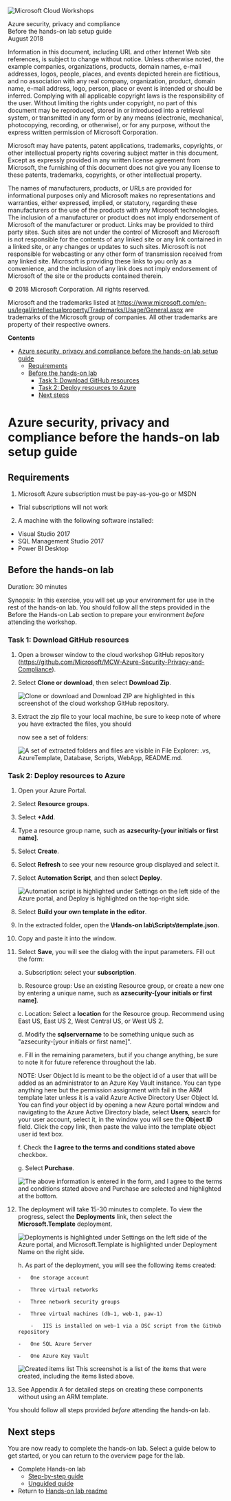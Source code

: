 ![](https://github.com/Microsoft/MCW-Template-Cloud-Workshop/raw/master/Media/ms-cloud-workshop.png "Microsoft Cloud Workshops")

<div class="MCWHeader1">
Azure security, privacy and compliance
</div>

<div class="MCWHeader2">
Before the hands-on lab setup guide
</div>

<div class="MCWHeader3">
August 2018
</div>


Information in this document, including URL and other Internet Web site references, is subject to change without notice. Unless otherwise noted, the example companies, organizations, products, domain names, e-mail addresses, logos, people, places, and events depicted herein are fictitious, and no association with any real company, organization, product, domain name, e-mail address, logo, person, place or event is intended or should be inferred. Complying with all applicable copyright laws is the responsibility of the user. Without limiting the rights under copyright, no part of this document may be reproduced, stored in or introduced into a retrieval system, or transmitted in any form or by any means (electronic, mechanical, photocopying, recording, or otherwise), or for any purpose, without the express written permission of Microsoft Corporation.

Microsoft may have patents, patent applications, trademarks, copyrights, or other intellectual property rights covering subject matter in this document. Except as expressly provided in any written license agreement from Microsoft, the furnishing of this document does not give you any license to these patents, trademarks, copyrights, or other intellectual property.

The names of manufacturers, products, or URLs are provided for informational purposes only and Microsoft makes no representations and warranties, either expressed, implied, or statutory, regarding these manufacturers or the use of the products with any Microsoft technologies. The inclusion of a manufacturer or product does not imply endorsement of Microsoft of the manufacturer or product. Links may be provided to third party sites. Such sites are not under the control of Microsoft and Microsoft is not responsible for the contents of any linked site or any link contained in a linked site, or any changes or updates to such sites. Microsoft is not responsible for webcasting or any other form of transmission received from any linked site. Microsoft is providing these links to you only as a convenience, and the inclusion of any link does not imply endorsement of Microsoft of the site or the products contained therein.

© 2018 Microsoft Corporation. All rights reserved.

Microsoft and the trademarks listed at <https://www.microsoft.com/en-us/legal/intellectualproperty/Trademarks/Usage/General.aspx> are trademarks of the Microsoft group of companies. All other trademarks are property of their respective owners.

**Contents**

<!-- TOC -->

- [Azure security, privacy and compliance before the hands-on lab setup guide](#Azure-security,-privacy-and-compliance-before-the-hands--on-lab-setup-guide)
    - [Requirements](#requirements)
    - [Before the hands-on lab](#before-the-hands-on-lab)
      - [Task 1: Download GitHub resources](#task-1-download-github-resources)
      - [Task 2: Deploy resources to Azure](#task-2-deploy-resources-to-azure)
      - [Next steps](#next-steps)

<!-- /TOC -->

# Azure security, privacy and compliance before the hands-on lab setup guide

## Requirements

1. Microsoft Azure subscription must be pay-as-you-go or MSDN
  - Trial subscriptions will not work
2. A machine with the following software installed:
  - Visual Studio 2017
  - SQL Management Studio 2017
  - Power BI Desktop

## Before the hands-on lab

Duration: 30 minutes

Synopsis: In this exercise, you will set up your environment for use in the rest of the hands-on lab. You should follow all the steps provided in the Before the Hands-on Lab section to prepare your environment *before* attending the workshop.

### Task 1: Download GitHub resources

1.  Open a browser window to the cloud workshop GitHub repository (<https://github.com/Microsoft/MCW-Azure-Security-Privacy-and-Compliance>).

2.  Select **Clone or download**, then select **Download Zip**.

    ![Clone or download and Download ZIP are highlighted in this screenshot of the cloud workshop GitHub repository.](images/Hands-onlabstep-bystep-Azuresecurityprivacyandcomplianceimages/media/image3.png)

3.  Extract the zip file to your local machine, be sure to keep note of where you have extracted the files, you should

    now see a set of folders:

    ![A set of extracted folders and files are visible in File Explorer: .vs, AzureTemplate, Database, Scripts, WebApp, README.md.](images/Hands-onlabstep-bystep-Azuresecurityprivacyandcomplianceimages/media/image4.png "Extract the zip file")

### Task 2: Deploy resources to Azure

1.  Open your Azure Portal.

2.  Select **Resource groups**.

3.  Select **+Add**.

4.  Type a resource group name, such as **azsecurity-\[your initials or first name\]**.

5.  Select **Create**.

6.  Select **Refresh** to see your new resource group displayed and select it.

7.  Select **Automation Script**, and then select **Deploy**.

    ![Automation script is highlighted under Settings on the left side of the Azure portal, and Deploy is highlighted on the top-right side.](images/Hands-onlabstep-bystep-Azuresecurityprivacyandcomplianceimages/media/image5.png "Select Deploy")

8.  Select **Build your own template in the editor**.

9.  In the extracted folder, open the **\\Hands-on lab\\Scripts\\template.json**.

10. Copy and paste it into the window.

11. Select **Save**, you will see the dialog with the input parameters. Fill out the form:

    a.  Subscription: select your **subscription**.

    b.  Resource group: Use an existing Resource group, or create a new one by entering a unique name, such as **azsecurity-\[your initials or first name\]**.

    c.  Location: Select a **location** for the Resource group. Recommend using East US, East US 2, West Central US, or West US 2.

    d.  Modify the **sqlservername** to be something unique such as "azsecurity-\[your initials or first name\]".

    e.  Fill in the remaining parameters, but if you change anything, be sure to note it for future reference throughout the lab.

    NOTE:  User Object Id is meant to be the object id of a user that will be added as an administrator to an Azure Key Vault instance.  You can type anything here but the permission assignment with fail in the ARM template later unless it is a valid Azure Active Directory User Object Id.  You can find your object id by opening a new Azure portal window and navigating to the Azure Active Directory blade, select **Users**, search for your user account, select it, in the window you will see the **Object ID** field.  Click the copy link, then paste the value into the template object user id text box.

    f.  Check the **I agree to the terms and conditions stated above** checkbox.

    g.  Select **Purchase**.

    ![The above information is entered in the form, and I agree to the terms and conditions stated above and Purchase are selected and highlighted at the bottom.](images/Hands-onlabstep-bystep-Azuresecurityprivacyandcomplianceimages/media/image6.png "Fill out the form")

12. The deployment will take 15-30 minutes to complete. To view the progress, select the **Deployments** link, then select the **Microsoft.Template** deployment.

    ![Deployments is highlighted under Settings on the left side of the Azure portal, and Microsoft.Template is highlighted under Deployment Name on the right side.](images/Hands-onlabstep-bystep-Azuresecurityprivacyandcomplianceimages/media/image7.png "Select the Deployments link")

    h.  As part of the deployment, you will see the following items created:

        -   One storage account

        -   Three virtual networks

        -   Three network security groups

        -   Three virtual machines (db-1, web-1, paw-1)

            -   IIS is installed on web-1 via a DSC script from the GitHub repository

        -   One SQL Azure Server

        -   One Azure Key Vault

    ![Created items list This screenshot is a list of the items that were created, including the items listed above. ](images/Hands-onlabstep-bystep-Azuresecurityprivacyandcomplianceimages/media/image8.png)

13. See Appendix A for detailed steps on creating these components without using an ARM template.

You should follow all steps provided *before* attending the hands-on lab.

## Next steps

You are now ready to complete the hands-on lab. Select a guide below to get started, or you can return to the overview page for the lab.

- Complete Hands-on lab
  - [Step-by-step guide](https://github.com/Microsoft/MCW-Azure-security-privacy-and-compliance/blob/master/Hands-on%20lab/HOL%20step-by%20step%20-%20Azure%20security%20privacy%20and%20compliance.md)
  - [Unguided guide](https://github.com/Microsoft/MCW-Azure-security-privacy-and-compliance/blob/master/Hands-on%20lab/HOL%20unguided%20-%20Azure%20security%2C%20privacy%20and%20compliance.md)
- Return to [Hands-on lab readme](https://github.com/Microsoft/MCW-Azure-security-privacy-and-compliance/blob/master/README.md)
